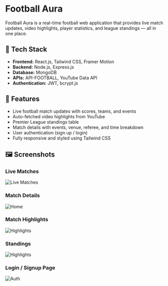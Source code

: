 # Football Aura

Football Aura is a real-time football web application that provides live match updates, video highlights, player statistics, and league standings — all in one place.

## 🔧 Tech Stack

- **Frontend:** React.js, Tailwind CSS, Framer Motion
- **Backend:** Node.js, Express.js
- **Database:** MongoDB
- **APIs:** API-FOOTBALL, YouTube Data API
- **Authentication:** JWT, bcrypt.js

## 🚀 Features

- Live football match updates with scores, teams, and events
- Auto-fetched video highlights from YouTube
- Premier League standings table
- Match details with events, venue, referee, and time breakdown
- User authentication (sign up / login)
- Fully responsive and styled using Tailwind CSS

## 🖼️ Screenshots

### Live Matches
![Live Matches](./assets/)

### Match Details
![Home](./assets/)

### Match Highlights
![Highlights](./assets/)

### Standings
![Highlights](./assets/)

### Login / Signup Page
![Auth](./assets/)

